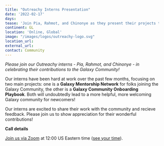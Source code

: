 ```yaml
---
title: "Outreachy Interns Presentation"
date: '2022-02-17'
days: 
tease: 'Join Pia, Rahmot, and Chinonye as they present their projects to the community!'
continent: GL
location: 'Online, Global'
image: "/images/logos/outreachy-logo.svg"
location_url:
external_url:
contact: Community
---
```


*Please join our Outreachy interns - Pia, Rahmot, and Chinonye - in celebrating their contributions to the Galaxy Community!*

Our interns have been hard at work over the past few months, focusing on two main projects: one is a **Galaxy Mentorship Network** for folks joining the Galaxy Community, the other is a **Galaxy Community Onboarding Playbook**. Both will undoubtedly lead to a more helpful, more welcoming Galaxy community for newcomers!

Our interns are excited to share their work with the community and recieve feedback. Please join us to show appreciation for their wonderful contributions!


__Call details__

[Join us via Zoom](https://psu.zoom.us/j/97204348990?pwd=THJtb3VzbGpscW1WZU1KRHByT2lQQT09) at 12:00 US Eastern time ([see your time](https://www.timeanddate.com/worldclock/fixedtime.html?msg=Americas+Galaxy+Papercuts+CoFest+Call&iso=20220217T12&p1=3705&ah=1)).
